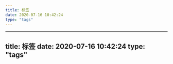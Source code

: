 ```yaml
---
title: 标签
date: 2020-07-16 10:42:24
type: "tags"
---
```


---
title: 标签
date: 2020-07-16 10:42:24
type: "tags"
---
